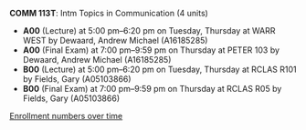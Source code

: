 **COMM 113T**: Intm Topics in Communication (4 units)

- **A00** (Lecture) at 5:00 pm–6:20 pm on Tuesday, Thursday at WARR WEST by Dewaard, Andrew Michael (A16185285)
- **A00** (Final Exam) at 7:00 pm–9:59 pm on Thursday at PETER 103 by Dewaard, Andrew Michael (A16185285)
- **B00** (Lecture) at 5:00 pm–6:20 pm on Tuesday, Thursday at RCLAS R101 by Fields, Gary (A05103866)
- **B00** (Final Exam) at 7:00 pm–9:59 pm on Thursday at RCLAS R05 by Fields, Gary (A05103866)

[Enrollment numbers over time](./COMM113T.tsv)
